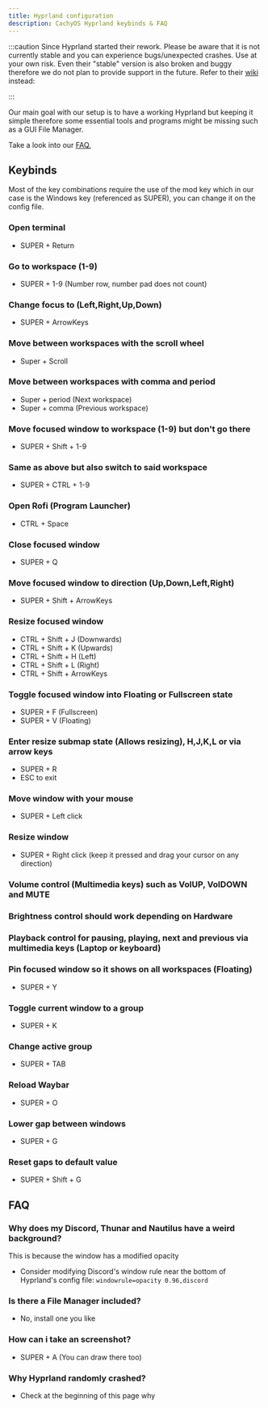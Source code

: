 ```yaml
---
title: Hyprland configuration
description: CachyOS Hyprland keybinds & FAQ
---
```



:::caution
Since Hyprland started their rework. Please be aware that it is not currently stable and you can experience bugs/unexpected crashes. Use at your own risk.
Even their "stable" version is also broken and buggy therefore we do not plan to provide support in the future. Refer to their [wiki](<https://wiki.hyprland.org/>) instead:

:::

Our main goal with our setup is to have a working Hyprland but keeping it simple therefore some essential tools and programs might be missing such as a GUI File Manager.

Take a look into our [FAQ.](/configuration/hyprland#faq)

## Keybinds

Most of the key combinations require the use of the mod key which in our case is the Windows key (referenced as SUPER),  you can change it on the config file.

### Open terminal

* SUPER + Return

### Go to workspace (1-9)

* SUPER + 1-9 (Number row, number pad does not count)

### Change focus to (Left,Right,Up,Down)

* SUPER + ArrowKeys

### Move between workspaces with the scroll wheel

* Super + Scroll

### Move between workspaces with comma and period

* Super + period (Next workspace)
* Super + comma (Previous workspace)

### Move focused window to workspace (1-9) but don't go there

* SUPER + Shift + 1-9

### Same as above but also switch to said workspace

* SUPER + CTRL + 1-9

### Open Rofi (Program Launcher)

* CTRL + Space
  
### Close focused window

* SUPER + Q

### Move focused window to direction (Up,Down,Left,Right)

* SUPER + Shift + ArrowKeys

### Resize focused window

* CTRL + Shift + J (Downwards)
* CTRL + Shift + K (Upwards)
* CTRL + Shift + H (Left)
* CTRL + Shift + L (Right)
* CTRL + Shift + ArrowKeys

### Toggle focused window into Floating or Fullscreen state

* SUPER + F (Fullscreen)
* SUPER + V (Floating)

### Enter resize submap state (Allows resizing), H,J,K,L or via arrow keys

* SUPER + R
* ESC to exit

### Move window with your mouse

* SUPER + Left click

### Resize window

* SUPER + Right click (keep it pressed and drag your cursor on any direction)

### Volume control (Multimedia keys) such as VolUP, VolDOWN and MUTE

### Brightness control should work depending on Hardware

### Playback control for pausing, playing, next and previous via multimedia keys (Laptop or keyboard)

### Pin focused window so it shows on all workspaces (Floating)

* SUPER + Y

### Toggle current window to a group

* SUPER + K

### Change active group

* SUPER + TAB

### Reload Waybar

* SUPER + O

### Lower gap between windows

* SUPER + G

### Reset gaps to default value

* SUPER + Shift + G

## FAQ

### Why does my Discord, Thunar and Nautilus have a weird background?

This is because the window has a modified opacity

* Consider modifying Discord's window rule near the bottom of Hyprland's config file:
   `windowrule=opacity 0.96,discord`

### Is there a File Manager included?

* No, install one you like

### How can i take an screenshot?

* SUPER + A (You can draw there too)

### Why Hyprland randomly crashed?

* Check at the beginning of this page why
